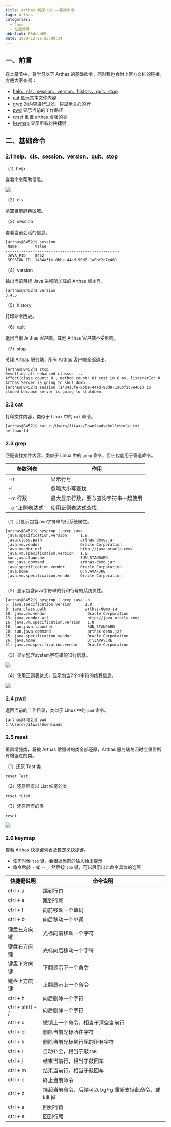 ```yaml
---
title: Arthas 初探（2）——基础命令
tags: Arthas
categories:
  - Java
  - 性能分析
abbrlink: 85dcbb69
date: 2020-12-26 20:00:34
---
```


## 一、前言

在本章节中，将学习以下 Arthas 的基础命令，同时我也会附上官方文档的链接，方便大家查阅：

- [help、cls、session、version、history、quit、stop](https://arthas.aliyun.com/doc/commands.html#arthas)
- [cat](https://arthas.aliyun.com/doc/cat.html) 显示文本文件内容
- [grep](https://arthas.aliyun.com/doc/grep.html) 对内容进行过滤，只显示关心的行
- [pwd](https://arthas.aliyun.com/doc/pwd.html) 显示当前的工作路径
- [reset](https://arthas.aliyun.com/doc/reset.html) 重置 arthas 增强的类
- [keymap](https://arthas.aliyun.com/doc/keymap.html) 显示所有的快捷键

## 二、基础命令

### 2.1 help、cls、session、version、quit、stop

（1）help

查看命令帮助信息。

![](https://cdn.jsdelivr.net/gh/jitwxs/cdn/blog/posts/202012/20201226200828.png)

（2）cls

清空当前屏幕区域。

（3）session

查看当前会话的信息。

```shell
[arthas@8452]$ session
 Name        Value
--------------------------------------------------
 JAVA_PID    8452
 SESSION_ID  1434a3fe-8bbe-44ad-90d8-1a0bf2c7e461
```

（4）version

输出当前目标 Java 进程所加载的 Arthas 版本号。

```shell
[arthas@8452]$ version
3.4.5
```

（5）history

打印命令历史。

（6）quit

退出当前 Arthas 客户端，其他 Arthas 客户端不受影响。

（7）stop

关闭 Arthas 服务端，所有 Arthas 客户端全部退出。

```shell
[arthas@8452]$ stop
Resetting all enhanced classes ...
Affect(class count: 0 , method count: 0) cost in 0 ms, listenerId: 0
Arthas Server is going to shut down...
[arthas@8452]$ session (1434a3fe-8bbe-44ad-90d8-1a0bf2c7e461) is closed because server is going to shutdown.
```

### 2.2 cat

打印文件内容，类似于 Linux 中的 `cat` 命令。

```shell
[arthas@8452]$ cat c:/Users/Jitwxs/Downloads/helloworld.txt
helloworld
```

### 2.3 grep

匹配查找文件内容，类似于 Linux 中的 `grep` 命令，但它仅能用于管道命令。

| 参数列表        | 作用                                 |
| --------------- | ------------------------------------ |
| -n              | 显示行号                             |
| -i              | 忽略大小写查找                       |
| -m 行数         | 最大显示行数，要与查询字符串一起使用 |
| -e "正则表达式" | 使用正则表达式查找                   |

（1）只显示包含java字符串的行系统属性。

```shell
[arthas@8452]$ sysprop | grep java
 java.specification.version      1.8
 java.class.path                 arthas-demo.jar
 java.vm.vendor                  Oracle Corporation
 java.vendor.url                 http://java.oracle.com/
 java.vm.specification.version   1.8
 sun.java.launcher               SUN_STANDARD
 sun.java.command                arthas-demo.jar
 java.specification.vendor       Oracle Corporation
 java.home                       D:\JAVA\JRE
 java.vm.specification.vendor    Oracle Corporation
 ....
```

（2）显示包含java字符串的行和行号的系统属性。

```shell
[arthas@8452]$ sysprop | grep java -n
6: java.specification.version      1.8
9: java.class.path                 arthas-demo.jar
10: java.vm.vendor                  Oracle Corporation
13: java.vendor.url                 http://java.oracle.com/
16: java.vm.specification.version   1.8
18: sun.java.launcher               SUN_STANDARD
20: sun.java.command                arthas-demo.jar
25: java.specification.vendor       Oracle Corporation
26: java.home                       D:\JAVA\JRE
31: java.vm.specification.vendor    Oracle Corporation
```

（3）显示包含system字符串的10行信息。

![](https://cdn.jsdelivr.net/gh/jitwxs/cdn/blog/posts/202012/20201226201557.png)

（4）使用正则表达式，显示包含2个o字符的线程信息。

![](https://cdn.jsdelivr.net/gh/jitwxs/cdn/blog/posts/202012/20201226201641.png)

### 2.4 pwd

返回当前的工作目录，类似于 Linux 中的 `pwd` 命令。

```shell
[arthas@8452]$ pwd
C:\Users\Jitwxs\Downloads
```

### 2.5 reset

重置增强类，将被 Arthas 增强过的类全部还原，Arthas 服务端关闭时会重置所有增强过的类。

（1）还原 Test 类

```shell
reset Test
```

（2）还原所有以 List 结尾的类

```shell
reset *List
```

（3）还原所有的类

```shell
reset
```

![](https://cdn.jsdelivr.net/gh/jitwxs/cdn/blog/posts/202012/20201226202102.png)

### 2.6 keymap

查看 Arthas 快捷键列表及自定义快捷键。

- 任何时候 `tab` 键，会根据当前的输入给出提示
- 命令后敲 `-` 或 `--` ，然后按 `tab` 键，可以展示出此命令具体的选项

| 快捷键说明       | 命令说明                                                |
| ---------------- | ------------------------------------------------------- |
| ctrl + a         | 跳到行首                                                |
| ctrl + e         | 跳到行尾                                                |
| ctrl + f         | 向前移动一个单词                                        |
| ctrl + b         | 向后移动一个单词                                        |
| 键盘左方向键     | 光标向前移动一个字符                                    |
| 键盘右方向键     | 光标向后移动一个字符                                    |
| 键盘下方向键     | 下翻显示下一个命令                                      |
| 键盘上方向键     | 上翻显示上一个命令                                      |
| ctrl + h         | 向后删除一个字符                                        |
| ctrl + shift + / | 向后删除一个字符                                        |
| ctrl + u         | 撤销上一个命令，相当于清空当前行                        |
| ctrl + d         | 删除当前光标所在字符                                    |
| ctrl + k         | 删除当前光标到行尾的所有字符                            |
| ctrl + i         | 自动补全，相当于敲`TAB`                                 |
| ctrl + j         | 结束当前行，相当于敲回车                                |
| ctrl + m         | 结束当前行，相当于敲回车                                |
| ctrl + c         | 终止当前命令                                            |
| ctrl + z         | 挂起当前命令，后续可以 bg/fg 重新支持此命令，或 kill 掉 |
| ctrl + a         | 回到行首                                                |
| ctrl + e         | 回到行尾                                                |
